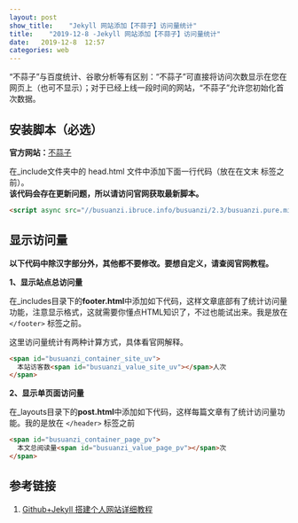 ```yaml
---
layout: post
show_title:    "Jekyll 网站添加【不蒜子】访问量统计"
title:    "2019-12-8 -Jekyll 网站添加【不蒜子】访问量统计"
date:   2019-12-8  12:57
categories: web
---
```


“不蒜子”与百度统计、谷歌分析等有区别：“不蒜子”可直接将访问次数显示在您在网页上（也可不显示）；对于已经上线一段时间的网站，“不蒜子”允许您初始化首次数据。

<!--more-->

## 安装脚本（必选）

**官方网站：**[不蒜子](https://busuanzi.ibruce.info/)

在_include文件夹中的 head.html 文件中添加下面一行代码（放在在文末 **</head>** 标签之前）。   
**该代码会存在更新问题，所以请访问官网获取最新脚本。**

```html
<script async src="//busuanzi.ibruce.info/busuanzi/2.3/busuanzi.pure.mini.js"></script>
```

## 显示访问量

**以下代码中除汉字部分外，其他都不要修改。要想自定义，请查阅官网教程。**

**1、显示站点总访问量**

在_includes目录下的**footer.html**中添加如下代码，这样文章底部有了统计访问量功能，注意显示格式，这就需要你懂点HTML知识了，不过也能试出来。我是放在 `</footer>` 标签之前。

这里访问量统计有两种计算方式，具体看官网解释。
```html
<span id="busuanzi_container_site_uv">
  本站访客数<span id="busuanzi_value_site_uv"></span>人次
</span>
```

**2、显示单页面访问量**

在_layouts目录下的**post.html**中添加如下代码，这样每篇文章有了统计访问量功能。我的是放在 `</header>` 标签之前

```html
<span id="busuanzi_container_page_pv">
  本文总阅读量<span id="busuanzi_value_page_pv"></span>次
</span>
```

## 参考链接

1. [Github+Jekyll 搭建个人网站详细教程](https://www.cnblogs.com/civil/p/10155562.html)


